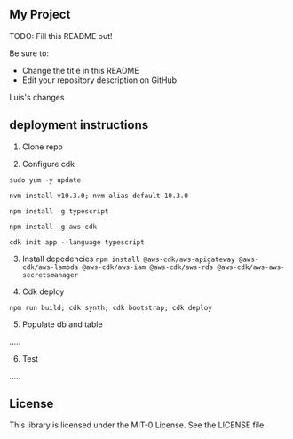 ## My Project

TODO: Fill this README out!

Be sure to:

* Change the title in this README
* Edit your repository description on GitHub

Luis's changes 


## deployment instructions

1. Clone repo

2. Configure cdk

`sudo yum -y update `

`nvm install v10.3.0; nvm alias default 10.3.0`

`npm install -g typescript`

`npm install -g aws-cdk`

`cdk init app --language typescript`


3. Install depedencies
`npm install @aws-cdk/aws-apigateway @aws-cdk/aws-lambda @aws-cdk/aws-iam @aws-cdk/aws-rds @aws-cdk/aws-aws-secretsmanager`

4. Cdk deploy

` npm run build; cdk synth; cdk bootstrap; cdk deploy `

5. Populate db and table

.....

6. Test

.....

## License

This library is licensed under the MIT-0 License. See the LICENSE file.

